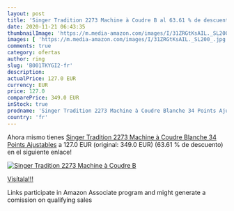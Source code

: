```yaml
---
layout: post
title: 'Singer Tradition 2273 Machine à Coudre B al 63.61 % de descuento'
date: 2020-11-21 06:43:35
thumbnailImage: 'https://m.media-amazon.com/images/I/31ZRGtKsAIL._SL200_.jpg'
images: [ 'https://m.media-amazon.com/images/I/31ZRGtKsAIL._SL200_.jpg' ]
comments: true
category: ofertas
author: ring
slug: 'B001TKYGI2-fr'
description:
actualPrice: 127.0 EUR
currency: EUR
price: 127.0
comparePrice: 349.0 EUR
inStock: true
prodname: 'Singer Tradition 2273 Machine à Coudre Blanche 34 Points Ajustables'
country: 'fr'
---
```


Ahora mismo tienes [Singer Tradition 2273 Machine à Coudre Blanche 34 Points Ajustables](https://www.amazon.fr/dp/B001TKYGI2/?tag=tolees0d-21) a 127.0 EUR (original: 349.0 EUR) (63.61 %  de descuento) en el siguiente enlace!

[![Singer Tradition 2273 Machine à Coudre B](https://m.media-amazon.com/images/I/31ZRGtKsAIL._SL200_.jpg)](https://www.amazon.fr/dp/B001TKYGI2/?tag=tolees0d-21)

[Visítala!!!](https://www.amazon.fr/dp/B001TKYGI2/?tag=tolees0d-21)

Links participate in Amazon Associate program and might generate a comission on qualifying sales
